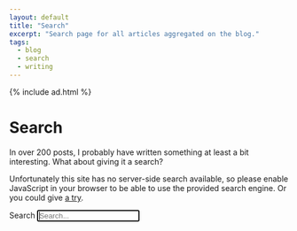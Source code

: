 ```yaml
---
layout: default
title: "Search"
excerpt: "Search page for all articles aggregated on the blog."
tags:
  - blog
  - search
  - writing
---
```


{% include ad.html %}

# Search

In over 200 posts, I probably have written something at least a bit interesting. What about giving it a search?

<noscript>Unfortunately this site has no server-side search available, so please enable JavaScript in your browser to be able to use the provided search engine. Or you could give <a href="https://cse.google.com/cse/publicurl?cx=009396935484082696627:sfmsndgcu2q" target="_blank">a try</a>.</noscript>

<div class="search-container" id="search-container">
  <label for="search-input" class="search-label visually-hidden">Search</label>
  <input type="text" id="search-input" class="search-input" placeholder="Search..." role="search" autofocus>
  <ul id="results-container" class="search-results  articles  list"></ul>
</div>

<script>
document.addEventListener('DOMContentLoaded', function () {
  loadJS('{{ "/assets/js/vendors/jekyll-search.js" | prepend: site.baseurl }}', search)
});

function search () {
  SimpleJekyllSearch({
    searchInput: document.getElementById('search-input'),
    resultsContainer: document.getElementById('results-container'),
    json: 'data.json',
    searchResultTemplate: '<li class="list__item">\
      <p class="list__secondary-content">{date}{guest}{external}</p>\
      <p class="list__primary-content">\
        <a href="{url}">{title}</a>\
      </p>\
    </li>',
    noResultsText: 'Sorry, I could not find any result for your search. :( Hey, if you really wanna have results, I suggest looking for "sass"!'
  });
}
</script>
